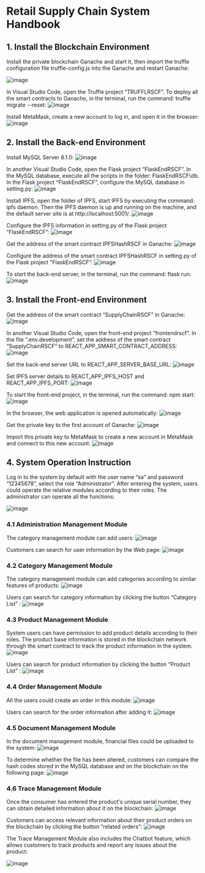 # Retail Supply Chain System Handbook

## 1. Install the Blockchain Environment
   
Install the private blockchain Ganache and start it, then import the truffle configuration file truffle-config.js into the Ganache and restart Ganache:

![image](https://github.com/sharriewang2022/IT902---RSCF-system/assets/132410296/316b467b-c272-4905-9d6b-c3eb123544a6)


In Visual Studio Code, open the Truffle project “TRUFFLRSCF”. To deploy all the smart contracts to Ganache, in the terminal, run the command: truffle migrate --reset:
![image](https://github.com/sharriewang2022/IT902---RSCF-system/assets/132410296/68639d37-13e9-42d2-aabf-f09cc7738ec8)

Install MetaMask, create a new account to log in, and open it in the browser:
![image](https://github.com/sharriewang2022/IT902---RSCF-system/assets/132410296/b661e362-3822-495f-930e-95ba3461a991)

 
## 2. Install the Back-end Environment
   
Install MySQL Server 8.1.0:
![image](https://github.com/sharriewang2022/IT902---RSCF-system/assets/132410296/315bee55-5e4b-45ed-a5c3-2de2270a79cc)

 
In another Visual Studio Code, open the Flask project “FlaskEndRSCF”.
In the MySQL database, execute all the scripts in the folder: FlaskEndRSCF\db.
In the Flask project “FlaskEndRSCF”, configure the MySQL database in setting.py:
![image](https://github.com/sharriewang2022/IT902---RSCF-system/assets/132410296/d9e3d905-8253-4fdf-972a-5857706b5c7f)

Install IPFS, open the folder of IPFS, start IPFS by executing the command: ipfs daemon. Then the IPFS daemon is up and running on the machine, and the default server site is at http://localhost:5001/.
![image](https://github.com/sharriewang2022/IT902---RSCF-system/assets/132410296/7416212a-f5a1-455a-962e-6b48be75f167)

 
Configure the IPFS information in setting.py of the Flask project “FlaskEndRSCF”:
![image](https://github.com/sharriewang2022/IT902---RSCF-system/assets/132410296/9963892f-32cb-4f6a-807b-294c7d0f3955)

 
Get the address of the smart contract IPFSHashRSCF in Ganache:
![image](https://github.com/sharriewang2022/IT902---RSCF-system/assets/132410296/1c4b9925-eb7d-4025-918f-12055a638d2a)

 
Configure the address of the smart contract IPFSHashRSCF in setting.py of the Flask project “FlaskEndRSCF”:
![image](https://github.com/sharriewang2022/IT902---RSCF-system/assets/132410296/8a216c49-66d4-49d4-8746-f29d4c27a2a9)

 
To start the back-end server, in the terminal, run the command: flask run: 
![image](https://github.com/sharriewang2022/IT902---RSCF-system/assets/132410296/39e36441-7620-4848-82ed-b3a343b34708)


## 3. Install the Front-end Environment
Get the address of the smart contract “SupplyChainRSCF” in Ganache:
![image](https://github.com/sharriewang2022/IT902---RSCF-system/assets/132410296/58e29a5c-1308-447c-b3f4-86e9c377fc0a)

In another Visual Studio Code, open the front-end project “frontendrscf”. In the file “.env.development”, set the address of the smart contract “SupplyChainRSCF” to REACT_APP_SMART_CONTRACT_ADDRESS:
![image](https://github.com/sharriewang2022/IT902---RSCF-system/assets/132410296/0735d2fe-cc8f-4e11-bdd1-aee1ff6e348c)

 
Set the back-end server URL to REACT_APP_SERVER_BASE_URL:
![image](https://github.com/sharriewang2022/IT902---RSCF-system/assets/132410296/00a4be27-14ce-48a9-9fe2-56ad6c6edf14)
 
Set IPFS server details to REACT_APP_IPFS_HOST and REACT_APP_IPFS_PORT: 
![image](https://github.com/sharriewang2022/IT902---RSCF-system/assets/132410296/8f57c34d-3cd9-4345-8806-52111c85b25e)
 
To start the front-end project, in the terminal, run the command: npm start:
![image](https://github.com/sharriewang2022/IT902---RSCF-system/assets/132410296/14fb7499-ac8e-42ea-8acd-48bb5ff29c9a)
 
In the browser, the web application is opened automatically:
![image](https://github.com/sharriewang2022/IT902---RSCF-system/assets/132410296/0f57b92a-2d27-49fd-a975-2d8ce333a21f)
 
Get the private key to the first account of Ganache:
![image](https://github.com/sharriewang2022/IT902---RSCF-system/assets/132410296/2fbb677b-5aa4-4617-b024-8e7531b5475c)

Import this private key to MetaMask to create a new account in MetaMask and connect to this new account:
![image](https://github.com/sharriewang2022/IT902---RSCF-system/assets/132410296/d5c2eca4-6917-4a59-9f8c-28c2ae2e58f3)


## 4. System Operation Instruction
Log in to the system by default with the user name “sa” and password “12345678”, select the role “Administrator”. After entering the system, users could operate the relative modules according to their roles. The administrator can operate all the functions:

![image](https://github.com/sharriewang2022/IT902---RSCF-system/assets/132410296/59f733d0-28ea-414e-acaa-2b75189d0f8c)

### 4.1 Administration Management Module
The category management module can add users:
![image](https://github.com/sharriewang2022/IT902---RSCF-system/assets/132410296/4d967005-df5a-4ceb-a69b-4af639f6bba9)

Customers can search for user information by the Web page:
![image](https://github.com/sharriewang2022/IT902---RSCF-system/assets/132410296/cc2e1c98-cce3-4451-a51f-a4f6fe256cdf)
 
### 4.2 Category Management Module
The category management module can add categories according to similar features of products:
![image](https://github.com/sharriewang2022/IT902---RSCF-system/assets/132410296/ab1ace0a-4d03-495f-a042-72e8872d1d11)

Users can search for category information by clicking the button “Category List” :
![image](https://github.com/sharriewang2022/IT902---RSCF-system/assets/132410296/41c7c1a6-f5d3-4412-a604-f6b1a86982a4)
 
### 4.3 Product Management Module 
System users can have permission to add product details according to their roles. The product base information is stored in the blockchain network through the smart contract to track the product information in the system.
![image](https://github.com/sharriewang2022/IT902---RSCF-system/assets/132410296/e44b75e7-3df1-43a2-988e-f51211e568a6)
 
Users can search for product information by clicking the button “Product List” : 
![image](https://github.com/sharriewang2022/IT902---RSCF-system/assets/132410296/d925de62-2ca0-4ffd-bad6-e23fb3723ca7)

### 4.4 Order Management Module 
All the users could create an order in this module:
![image](https://github.com/sharriewang2022/IT902---RSCF-system/assets/132410296/c5e4edcb-a4e7-4a4a-8123-423396ed2800)

Users can search for the order information after adding it:
![image](https://github.com/sharriewang2022/IT902---RSCF-system/assets/132410296/4053abcd-040e-4144-98fd-f8143c9dba37)

### 4.5 Document Management Module
In the document management module, financial files could be uploaded to the system:
![image](https://github.com/sharriewang2022/IT902---RSCF-system/assets/132410296/b3111544-7187-46e7-86cb-febf801de939)

To determine whether the file has been altered, customers can compare the hash codes stored in the MySQL database and on the blockchain on the following page:
![image](https://github.com/sharriewang2022/IT902---RSCF-system/assets/132410296/ac132cab-65fc-4236-8eab-1e00aee17f9d)
 
### 4.6 Trace Management Module
Once the consumer has entered the product's unique serial number, they can obtain detailed information about it on the blockchain:
![image](https://github.com/sharriewang2022/IT902---RSCF-system/assets/132410296/2ef41035-05c1-4a45-8f99-a9ea21eb955c)

Customers can access relevant information about their product orders on the blockchain by clicking the button “related orders”:
![image](https://github.com/sharriewang2022/IT902---RSCF-system/assets/132410296/33ede883-80d5-4083-9da6-5773e63ee027)

The Trace Management Module also includes the Chatbot feature, which allows customers to track products and report any issues about the product:

![image](https://github.com/sharriewang2022/IT902---RSCF-system/assets/132410296/785b95d0-88e2-426d-a779-48abe065ed37)

